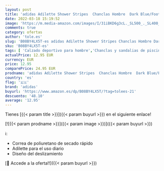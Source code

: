 ```yaml
---
layout: post
title: 'adidas Adilette Shower Stripes  Chanclas Hombre  Dark Blue/Footwear White  48 2/3 EU'
date: 2022-03-18 15:19:52
image: 'https://m.media-amazon.com/images/I/31iBKD6g3cL._SL500_._SL400_.jpg'
comments: true
category: ofertas
author: 'tole.es'
slug: 'B08BY4LX5T-es adidas Adilette Shower Stripes Chanclas Hombre Dark...'
sku: 'B08BY4LX5T-es'
tags: [ 'Calzado deportivo para hombre','Chanclas y sandalias de piscina para hombre','Zapatillas y calzado deportivo para hombre','Zapatos','Zapatos para hombre','Zapatos y complementos','adidas','chanclas', ]
actualPrice: 12.95 EUR
currency: EUR
price: 12.95
comparePrice: 24.95 EUR
prodname: 'adidas Adilette Shower Stripes  Chanclas Hombre  Dark Blue/Footwear White  48 2/3 EU'
country: 'es'
flag: '🇪🇸'
brand: 'adidas'
buyurl: 'https://www.amazon.es/dp/B08BY4LX5T/?tag=tolees-21'
descuento: '48.10'
average: '12.95'
---
```


Tienes [{{< param title >}}]({{< param buyurl >}}) en el siguiente enlace!

[![{{< param prodname >}}]({{< param image >}})]({{< param buyurl >}})

ℹ️:

- Correa de poliuretano de secado rápido
- Adilette para el uso diario
- Diseño del deslizamiento

[🛒 Accede a la oferta!!]({{< param buyurl >}})
